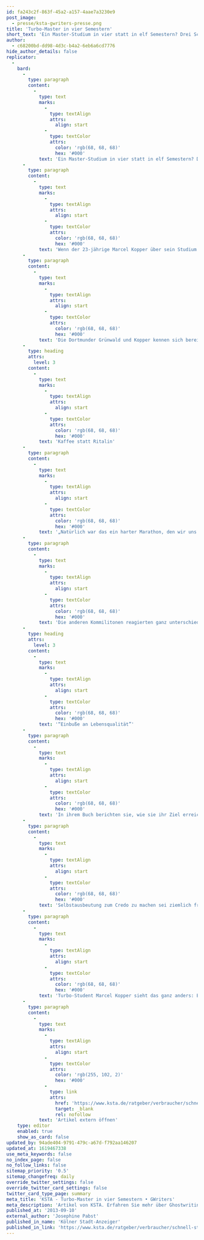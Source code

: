 ```yaml
---
id: fa243c2f-863f-45a2-a157-4aae7a3230e9
post_image:
  - presse/ksta-gwriters-presse.png
title: 'Turbo-Master in vier Semestern'
short_text: 'Ein Master-Studium in vier statt in elf Semestern? Drei Schnellstudenten haben das geschafft. Jetzt appellieren sie an andere, ihrem Beispiel zu folgen. Doch eine Kölner Expertin warnt vor zu viel Eile.'
author:
  - c68200bd-dd98-4d3c-b4a2-6eb6a6cd7776
hide_author_details: false
replicator:
  -
    bard:
      -
        type: paragraph
        content:
          -
            type: text
            marks:
              -
                type: textAlign
                attrs:
                  align: start
              -
                type: textColor
                attrs:
                  color: 'rgb(68, 68, 68)'
                  hex: '#000'
            text: 'Ein Master-Studium in vier statt in elf Semestern? Drei Schnellstudenten haben das geschafft. Jetzt appellieren sie an andere, ihrem Beispiel zu folgen. Doch eine Kölner Expertin warnt vor zu viel Eile.'
      -
        type: paragraph
        content:
          -
            type: text
            marks:
              -
                type: textAlign
                attrs:
                  align: start
              -
                type: textColor
                attrs:
                  color: 'rgb(68, 68, 68)'
                  hex: '#000'
            text: 'Wenn der 23-jährige Marcel Kopper über sein Studium spricht, klingt es, als würde ein Hochleistungssportler von seinem Trainingsplan berichten. Gemeinsam mit seinen Kommilitonen Grünwald und Pohl (beide 23) hatte Kopper seinen Masterabschluss schon nach rekordverdächtigen vier Semestern in der Tasche – inklusive abgeschlossener Berufsausbildung. Vorgesehen sind elf. Inzwischen hat er sich mit einer Ghostwriter-Agentur selbstständig gemacht und promoviert. Pohl ist derzeit Projekt-Manager bei einer Bank, Dozent an einer Hochschule und promoviert ebenfalls. Über ihr ehrgeiziges Studien-Projekt haben die drei ein Buch geschrieben: „Die Turbo-Studenten“.'
      -
        type: paragraph
        content:
          -
            type: text
            marks:
              -
                type: textAlign
                attrs:
                  align: start
              -
                type: textColor
                attrs:
                  color: 'rgb(68, 68, 68)'
                  hex: '#000'
            text: 'Die Dortmunder Grünwald und Kopper kennen sich bereits aus der Schule, sie haben zusammen ihr Abitur gemacht. An der Hochschule für Ökonomie lernen die beiden Marcel Pohl kennen und paukten dann zusammen für Bachelor- und Masterabschluss. Unter der Woche sind die drei Studenten tagsüber in ihren Ausbildungsbetrieben beschäftigt, abends und am Wochenende besuchen sie die Seminare. „Am Anfang waren wir frisch, motiviert und dachten: Da geht doch noch mehr! Warum nicht zwei Semester in einem studieren?“, sagt Kopper. Ihr Ziel: den Rausch der Geschwindigkeit erleben, Zeit sparen, möglichst früh in einen möglichst guten Job wechseln und dann schnell aufsteigen. Die drei packen es an, probieren, wie viel Belastung sie aushalten können, wie viele Seminare und Klausuren in ein Semester passen.'
      -
        type: heading
        attrs:
          level: 3
        content:
          -
            type: text
            marks:
              -
                type: textAlign
                attrs:
                  align: start
              -
                type: textColor
                attrs:
                  color: 'rgb(68, 68, 68)'
                  hex: '#000'
            text: 'Kaffee statt Ritalin'
      -
        type: paragraph
        content:
          -
            type: text
            marks:
              -
                type: textAlign
                attrs:
                  align: start
              -
                type: textColor
                attrs:
                  color: 'rgb(68, 68, 68)'
                  hex: '#000'
            text: '„Natürlich war das ein harter Marathon, den wir uns da vorgenommen haben. Und natürlich war es sehr anstrengend. Aber es hat sich auf jeden Fall gelohnt“, sagt Marcel Kopper. Weil die Hochschule zahlreiche Standorte in ganz Deutschland hat, konnten die drei aus einer Vielzahl an Veranstaltungen und Klausurterminen bundesweit wählen – und die Arbeit, so gut es geht, aufteilen. Sie besuchen jeweils verschiedene Veranstaltungen in etlichen deutschen Großstädten und berichten dann den anderen davon. Gelernt wurde bis spät in die Nacht und am Wochenende – gemeinsam. „Jeder von uns hatte auch Zeiten, in denen er aufgeben wollte“, sagt Marcel Kopper. „Aber wir haben als Team zusammengehalten und wollten die anderen nicht im Stich lassen.“ Nur durch viele Entbehrungen, ein Mindestmaß an Freizeit und jede Menge Disziplin war es überhaupt möglich, den ehrgeizigen Plan tatsächlich in die Tat umzusetzen.'
      -
        type: paragraph
        content:
          -
            type: text
            marks:
              -
                type: textAlign
                attrs:
                  align: start
              -
                type: textColor
                attrs:
                  color: 'rgb(68, 68, 68)'
                  hex: '#000'
            text: 'Die anderen Kommilitonen reagierten ganz unterschiedlich auf die Turbo-Studenten: So wurden die drei als „Spinnertruppe“ abgetan, als Überflieger oder einfach als exotische Ausnahmen. „Niemand von uns ist hochbegabt“, betont Marcel Kopper. „Wir haben auch nie Ritalin oder so einen Müll genommen, sondern allenfalls Kaffee.“'
      -
        type: heading
        attrs:
          level: 3
        content:
          -
            type: text
            marks:
              -
                type: textAlign
                attrs:
                  align: start
              -
                type: textColor
                attrs:
                  color: 'rgb(68, 68, 68)'
                  hex: '#000'
            text: '“Einbuße an Lebensqualität”'
      -
        type: paragraph
        content:
          -
            type: text
            marks:
              -
                type: textAlign
                attrs:
                  align: start
              -
                type: textColor
                attrs:
                  color: 'rgb(68, 68, 68)'
                  hex: '#000'
            text: 'In ihrem Buch berichten sie, wie sie ihr Ziel erreicht haben, und appellieren an andere, ihrem Beispiel, zumindest teilweise, zu folgen. Genau davor warnt jedoch die Diplom-Psychologin Gaby Jungnickel, Leiterin der Psycho-Sozialen Beratung des Kölner Studentenwerks: „Ich frage mich vor allem: Warum sollte dieses Verhalten nachahmenswert sein? Abgesehen davon, dass sich Schlafmediziner bei derartigem Verhalten die Haare raufen würden, bedeutet es für die meisten eine erhebliche Einbuße an Lebensqualität.“'
      -
        type: paragraph
        content:
          -
            type: text
            marks:
              -
                type: textAlign
                attrs:
                  align: start
              -
                type: textColor
                attrs:
                  color: 'rgb(68, 68, 68)'
                  hex: '#000'
            text: 'Selbstausbeutung zum Credo zu machen sei ziemlich fragwürdig, betont Jungnickel. „Die drei haben bewiesen, dass sie diese sportliche Höchstleistung meistern konnten. Das möchte ich nicht bewerten, denn für sie war es in Ordnung.“ Die Diplom-Psychologin warnt allerdings vor den möglichen Nachteilen eines Turbo-Studiums: „Eine solch enorme Studiengeschwindigkeit lässt – jenseits von Leistungsaspekten – wenig Raum für Lebenserfahrungen, die der Persönlichkeitsentwicklung dienen. Eine fernöstliche Weisheit sagt: Gras wächst nicht schneller, wenn man daran zieht!“'
      -
        type: paragraph
        content:
          -
            type: text
            marks:
              -
                type: textAlign
                attrs:
                  align: start
              -
                type: textColor
                attrs:
                  color: 'rgb(68, 68, 68)'
                  hex: '#000'
            text: 'Turbo-Student Marcel Kopper sieht das ganz anders: Er ist stolz, so viel erreicht zu haben. „Ich kann gut von meinem Beruf leben und bin glücklich mit meinem Leben. Ich würde jederzeit wieder so studieren.“'
      -
        type: paragraph
        content:
          -
            type: text
            marks:
              -
                type: textAlign
                attrs:
                  align: start
              -
                type: textColor
                attrs:
                  color: 'rgb(255, 102, 2)'
                  hex: '#000'
              -
                type: link
                attrs:
                  href: 'https://www.ksta.de/ratgeber/verbraucher/schnell-studieren-turbo-master-in-vier-semestern-5462702'
                  target: _blank
                  rel: nofollow
            text: 'Artikel extern öffnen'
    type: editor
    enabled: true
    show_as_card: false
updated_by: 94ade404-9791-479c-a67d-f792aa146207
updated_at: 1619467338
use_meta_keywords: false
no_index_page: false
no_follow_links: false
sitemap_priority: '0.5'
sitemap_changefreq: daily
override_twitter_settings: false
override_twitter_card_settings: false
twitter_card_type_page: summary
meta_title: 'KSTA - Turbo-Master in vier Semestern • GWriters'
meta_description: 'Artikel von KSTA. Erfahren Sie mehr über Ghostwriting und profitieren Sie von unserem Ghostwriting Service.'
published_at: '2013-09-10'
external_author: 'Josephine Pabst'
published_in_name: 'Kölner Stadt-Anzeiger'
published_in_link: 'https://www.ksta.de/ratgeber/verbraucher/schnell-studieren-turbo-master-in-vier-semestern-5462702'
---
```

